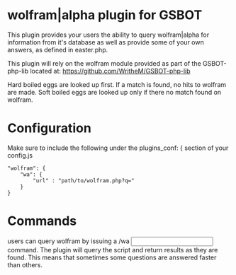 # wolfram|alpha plugin for GSBOT

This plugin provides your users the ability to query wolfram|alpha for information from it's database as well as provide some of your own answers, as defined in easter.php.

This plugin will rely on the wolfram module provided as part of the GSBOT-php-lib located at: https://github.com/WritheM/GSBOT-php-lib

Hard boiled eggs are looked up first. If a match is found, no hits to wolfram are made.
Soft boiled eggs are looked up only if there no match found on wolfram. 

# Configuration

Make sure to include the following under the plugins_conf: { section of your config.js

    "wolfram": {
        "wa": {
            "url" : "path/to/wolfram.php?q="
        }
    }
    
# Commands

users can query wolfram by issuing a /wa <input> command. The plugin will query the script and return results as they are found. This means that sometimes some questions are answered faster than others.